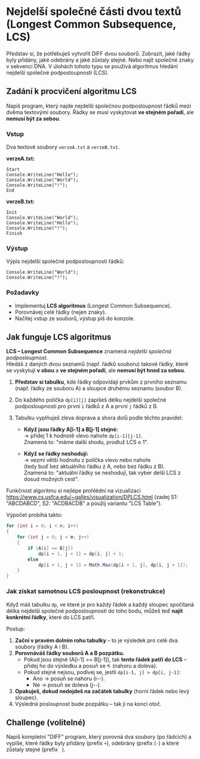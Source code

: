 ﻿# Nejdelší společné části dvou textů (Longest Common Subsequence, LCS)

Představ si, že potřebuješ vytvořit DIFF dvou souborů. Zobrazit, jaké řádky byly přidány, jaké odebrány a jaké zůstaly stejné. Nebo najít společné znaky v sekvenci DNA. V úlohách tohoto typu se používá algoritmus hledání nejdelší společné podposloupnosti (LCS).

## Zadání k procvičení algoritmu LCS
Napiš program, který najde nejdelší společnou podposloupnost řádků mezi dvěma textovými soubory.
Řádky se musí vyskytovat **ve stejném pořadí**, ale **nemusí být za sebou**.

### Vstup  
Dva textové soubory `verzeA.txt` a `verzeB.txt`.

**verzeA.txt:**
```
Start
Console.WriteLine("Hello");
Console.WriteLine("World");
Console.WriteLine("!");
End
```

**verzeB.txt:**
```
Init
Console.WriteLine("World");
Console.WriteLine("Hello");
Console.WriteLine("!");
Finish
```

### Výstup  
Výpis nejdelší společné podposloupnosti řádků:

```
Console.WriteLine("World");
Console.WriteLine("!");
```

### Požadavky
- Implementuj **LCS algoritmus** (Longest Common Subsequence).
- Porovnávej celé řádky (nejen znaky).
- Načítej vstup ze souborů, výstup piš do konzole.

## Jak funguje LCS algoritmus

**LCS – Longest Common Subsequence** znamená *nejdelší společná podposloupnost*.  
Hledáš z daných dvou seznamů (např. řádků souboru) takové řádky, které se vyskytují **v obou** a **ve stejném pořadí**, ale **nemusí být hned za sebou**.

1. **Představ si tabulku**, kde řádky odpovídají prvkům z prvního seznamu (např. řádky ze souboru A) a sloupce druhému seznamu (soubor B).
2. Do každého políčka `dp[i][j]` zapíšeš délku nejdelší společné podposloupnosti pro první `i` řádků z A a první `j` řádků z B.
3. Tabulku vyplňuješ zleva doprava a shora dolů podle těchto pravidel:

   - **Když jsou řádky A[i-1] a B[j-1] stejné:**  
     → přidej 1 k hodnotě vlevo nahoře `dp[i-1][j-1]`.  
     Znamená to: "máme další shodu, prodluž LCS o 1".

   - **Když se řádky neshodují:**  
     → vezmi větší hodnotu z políčka vlevo nebo nahoře  
     (tedy buď bez aktuálního řádku z A, nebo bez řádku z B).  
     Znamená to: "aktuální řádky se neshodují, tak vyber delší LCS z dosud možných cest".

Funkčnost algoritmu si nejlépe prohlédni na vizualizaci https://www.cs.usfca.edu/~galles/visualization/DPLCS.html (zadej S1: "ABCDABCD", S2: "ACDBACDB" a použij variantu "LCS Table").

Výpočet probíhá takto:

```csharp
for (int i = 0; i < n; i++)
{
    for (int j = 0; j < m; j++)
    {
        if (A[i] == B[j])
            dp[i + 1, j + 1] = dp[i, j] + 1;
        else
            dp[i + 1, j + 1] = Math.Max(dp[i + 1, j], dp[i, j + 1]);
    }
}
```

### Jak získat samotnou LCS posloupnost (rekonstrukce)

Když máš tabulku `dp`, ve které je pro každý řádek a každý sloupec spočítaná délka nejdelší společné podposloupnosti do toho bodu, můžeš teď **najít konkrétní řádky**, které do LCS patří.

Postup:

1. **Začni v pravém dolním rohu tabulky** – to je výsledek pro celé dva soubory (řádky A i B).
2. **Porovnáváš řádky souborů A a B pozpátku.**
   - Pokud jsou stejné (A[i-1] == B[j-1]), tak **tento řádek patří do LCS** – přidej ho do výsledku a posuň se ↖️ (nahoru a doleva).
   - Pokud stejné nejsou, podívej se, jestli `dp[i-1, j] > dp[i, j-1]`:
     - Ano → posuň se nahoru (i--).
     - Ne → posuň se doleva (j--).
3. **Opakuješ, dokud nedojdeš na začátek tabulky** (horní řádek nebo levý sloupec).
4. Výsledná posloupnost bude pozpátku – tak ji na konci otoč.

## Challenge (volitelné)
Napiš kompletní "DIFF" program, který porovná dva soubory (po řádcích) a vypíše, které řádky byly přidány (prefix `+`), odebrány (prefix (`-`) a které zůstaly stejné (prefix ` `).